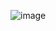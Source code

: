 ![image](https://github.com/Nur-Adnan/Counter_App_Using_JavaScript/assets/56475820/238d5f8a-4c89-46a1-85a4-91defeea6879)
